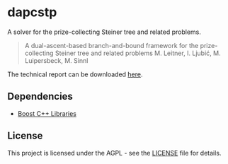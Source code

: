 # dapcstp
A solver for the prize-collecting Steiner tree and related problems.

> A dual-ascent-based branch-and-bound framework for the prize-collecting Steiner tree and related problems
> M. Leitner, I. Ljubić, M. Luipersbeck, M. Sinnl

The technical report can be downloaded [here](http://www.optimization-online.org/DB_FILE/2016/06/5509.pdf).

## Dependencies

* [Boost C++ Libraries](http://www.boost.org/)


## License

This project is licensed under the AGPL - see the [LICENSE](LICENSE) file for details.
